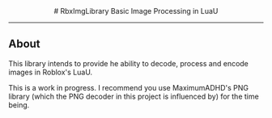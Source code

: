 <div align="center">
# RbxImgLibrary
Basic Image Processing in LuaU
</div>

-----

## About

This library intends to provide he ability to decode, process and encode images in Roblox's LuaU.

This is a work in progress. I recommend you use MaximumADHD's PNG library (which the PNG decoder in this project is influenced by) for the time being.
